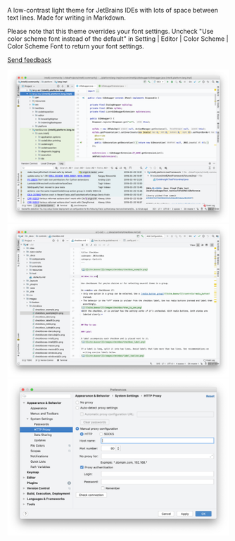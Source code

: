 A low-contrast light theme for JetBrains IDEs with lots of space between text lines. Made for writing in Markdown.  
  
Please note that this theme overrides your font settings. Uncheck "Use color scheme font instead of the default" in Setting | Editor | Color Scheme | Color Scheme Font to return your font settings.  
  
<a href="https://github.com/OlyaB/GreyTheme/issues">Send feedback</a>  
  
![Gray theme main window Java](/resources/screenshots/gray-main-window-java.png)
![Gray theme main window Markdown](/resources/screenshots/gray-main-window-markdown.png)
![Gray theme settings](/resources/screenshots/gray-settings.png)